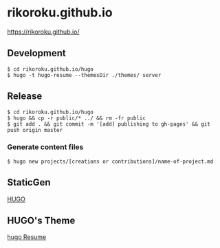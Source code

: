 # rikoroku.github.io
https://rikoroku.github.io/

## Development
```
$ cd rikoroku.github.io/hugo
$ hugo -t hugo-resume --themesDir ./themes/ server
```

## Release
```
$ cd rikoroku.github.io/hugo
$ hugo && cp -r public/* ../ && rm -fr public
$ git add . && git commit -m '[add] publishing to gh-pages' && git push origin master
```

### Generate content files
```
$ hugo new projects/[creations or contributions]/name-of-project.md
```

## StaticGen
[HUGO](https://github.com/gohugoio/hugo)

## HUGO's Theme
[hugo Resume](https://github.com/eddiewebb/hugo-resume)
